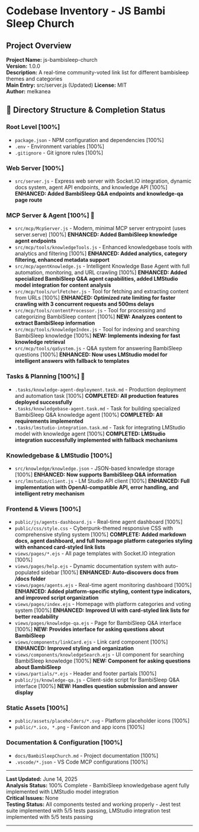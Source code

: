 # Codebase Inventory - JS Bambi Sleep Church

## Project Overview

**Project Name:** js-bambisleep-church  
**Version:** 1.0.0  
**Description:** A real-time community-voted link list for different bambisleep themes and categories  
**Main Entry:** src/server.js (Updated)
**License:** MIT  
**Author:** melkanea  

## 📁 Directory Structure & Completion Status

### Root Level [100%]

- `package.json` - NPM configuration and dependencies [100%]
- `.env` - Environment variables [100%]
- `.gitignore` - Git ignore rules [100%]

### Web Server [100%]

- `src/server.js` - Express web server with Socket.IO integration, dynamic docs system, agent API endpoints, and knowledge API [100%] **ENHANCED: Added BambiSleep Q&A endpoints and knowledge-qa page route**

### MCP Server & Agent [100%] 🚀

- `src/mcp/McpServer.js` - Modern, minimal MCP server entrypoint (uses server.serve) [100%] **ENHANCED: Added BambiSleep knowledge agent endpoints**
- `src/mcp/tools/knowledgeTools.js` - Enhanced knowledgebase tools with analytics and filtering [100%] **ENHANCED: Added analytics, category filtering, enhanced metadata support**
- `src/mcp/agentKnowledge.js` - Intelligent Knowledge Base Agent with full automation, monitoring, and URL crawling [100%] **ENHANCED: Added specialized BambiSleep Q&A agent capabilities, added LMStudio model integration for content analysis**
- `src/mcp/tools/urlFetcher.js` - Tool for fetching and extracting content from URLs [100%] **ENHANCED: Optimized rate limiting for faster crawling with 3 concurrent requests and 500ms delays**
- `src/mcp/tools/contentProcessor.js` - Tool for processing and categorizing BambiSleep content [100%] **NEW: Analyzes content to extract BambiSleep information**
- `src/mcp/tools/knowledgeIndex.js` - Tool for indexing and searching BambiSleep knowledge [100%] **NEW: Implements indexing for fast knowledge retrieval**
- `src/mcp/tools/qaSystem.js` - Q&A system for answering BambiSleep questions [100%] **ENHANCED: Now uses LMStudio model for intelligent answers with fallback to templates**

### Tasks & Planning [100%] 🎉

- `.tasks/knowledge-agent-deployment.task.md` - Production deployment and automation task [100%] **COMPLETED: All production features deployed successfully**
- `.tasks/knowledgebase-agent.task.md` - Task for building specialized BambiSleep Q&A knowledge agent [100%] **COMPLETED: All requirements implemented**
- `.tasks/lmstudio-integration.task.md` - Task for integrating LMStudio model with knowledge agent [100%] **COMPLETED: LMStudio integration successfully implemented with fallback mechanisms**

### Knowledgebase & LMStudio [100%]

- `src/knowledge/knowledge.json` - JSON-based knowledge storage [100%] **ENHANCED: Now supports BambiSleep Q&A information**
- `src/lmstudio/client.js` - LM Studio API client [100%] **ENHANCED: Full implementation with OpenAI-compatible API, error handling, and intelligent retry mechanism**

### Frontend & Views [100%]

- `public/js/agents-dashboard.js` - Real-time agent dashboard [100%]
- `public/css/style.css` - Cyberpunk-themed responsive CSS with comprehensive styling system [100%] **COMPLETE: Added markdown docs, agent dashboard, and full homepage platform categories styling with enhanced card-styled link lists**
- `views/pages/*.ejs` - All page templates with Socket.IO integration [100%]
- `views/pages/help.ejs` - Dynamic documentation system with auto-populated sidebar [100%] **ENHANCED: Auto-discovers docs from /docs folder**
- `views/pages/agents.ejs` - Real-time agent monitoring dashboard [100%] **ENHANCED: Added platform-specific styling, content type indicators, and improved script organization**
- `views/pages/index.ejs` - Homepage with platform categories and voting system [100%] **ENHANCED: Improved UI with card-styled link lists for better readability**
- `views/pages/knowledge-qa.ejs` - Page for BambiSleep Q&A interface [100%] **NEW: Provides interface for asking questions about BambiSleep**
- `views/components/linkCard.ejs` - Link card component [100%] **ENHANCED: Improved styling and organization**
- `views/components/knowledgeSearch.ejs` - UI component for searching BambiSleep knowledge [100%] **NEW: Component for asking questions about BambiSleep**
- `views/partials/*.ejs` - Header and footer partials [100%]
- `public/js/knowledge-qa.js` - Client-side script for BambiSleep Q&A interface [100%] **NEW: Handles question submission and answer display**

### Static Assets [100%]

- `public/assets/placeholders/*.svg` - Platform placeholder icons [100%]
- `public/*.ico, *.png` - Favicon and app icons [100%]

### Documentation & Configuration [100%]

- `docs/BambiSleepChurch.md` - Project documentation [100%]
- `.vscode/*.json` - VS Code MCP configurations [100%]

---

**Last Updated:** June 14, 2025  
**Analysis Status:** 100% Complete - BambiSleep knowledgebase agent fully implemented with LMStudio model integration  
**Critical Issues:** None  
**Testing Status:** All components tested and working properly - Jest test suite implemented with 5/5 tests passing, LMStudio integration test implemented with 5/5 tests passing

---
